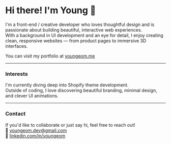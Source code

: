 # Hi there! I'm Young 👋

I'm a front-end / creative developer who loves thoughtful design and is passionate about building beautiful, interactive web experiences.  
With a background in UI development and an eye for detail, I enjoy creating clean, responsive websites — from product pages to immersive 3D interfaces.

You can visit my portfolio at [youngeom.me](https://www.youngeom.me)

---

### Interests  
I'm currently diving deep into Shopify theme development.  
Outside of coding, I love discovering beautiful branding, minimal design, and clever UI animations.

---

### Contact  
If you'd like to collaborate or just say hi, feel free to reach out!  
📩 youngeom.dev@gmail.com  
💼 [linkedin.com/in/youngeom](https://www.linkedin.com/in/youngeom)
